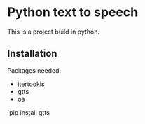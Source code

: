 # Python text to speech

This is a project build in python.

## Installation

Packages needed:
- itertookls
- gtts
- os

 `pip install gtts
